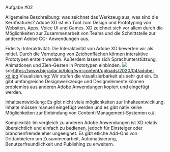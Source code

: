 Aufgabe #02

Allgemeine Beschreibung: 
was zeichnet das Werkzeug aus, was sind die Kernfeatures?
Adobe XD ist ein Tool zum Design und Prototyping von Websiten, Apps, Voice UI und Games. XD zeichnet sich vor allem durch die Möglichkeiten zur Zusammenarbeit von Teams und die Schnittstelle zur anderen Adobe CC- Anwendungen aus. 

Fidelity:
Interaktivität: Die Interaktivität von Adobe XD bewerten wir als mittel.
Durch die Vernetzung von Zeichenflächen können interaktive Prototypen erstellt werden. Außerdem lassen sich Sprachunterstützung, Animationen und Zieh-Gesten in Prototypen einbinden.
![](https://www.bigradar.io/blog/wp-content/uploads/2020/04/adobe-xd.jpg)
src:https://www.bigradar.io/blog/wp-content/uploads/2020/04/adobe-xd.jpg
Visualisierung: Wir stufen die visualisierbarkeit als sehr gut ein. Es gibt umfangreiche Designwerkzeuge und Designelemente können problemlos aus anderen Adobe Anwendungen kopiert und eingefügt werden.

Inhaltsentwicklung: Es gibt nicht viele möglichkeiten zur Inhaltsentwicklung. Inhalte müssen manuell eingefügt werden und es gibt nativ keine Möglichkeiten zur Einbindung von Content-Management-Systemen o.ä.

Komplexität:
Im vergleich zu anderen Adobe Anwendungen ist XD relativ übersichtlich und einfach zu bedienen, jedoch für Einsteiger oder branchenfremde eher ungeeignet. Es gibt etliche Add-Ons von Drittanbietern um Zusammenarbeit, Automatisierung, Benutzerfreundlichkeit und Publishing zu erweitern.
